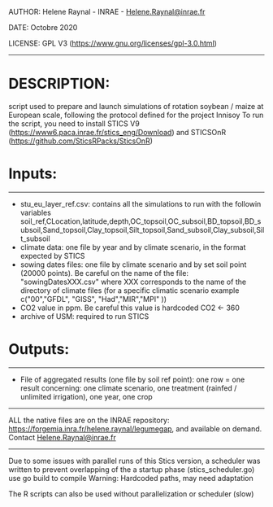 AUTHOR: Helene Raynal - INRAE - Helene.Raynal@inrae.fr

DATE: Octobre 2020

LICENSE:  GPL V3 (https://www.gnu.org/licenses/gpl-3.0.html)


 ---------------------
# DESCRIPTION:
script used to prepare and launch  simulations of rotation soybean / maize at European scale, following the protocol defined
for  the project Innisoy
To run the script, you need to install STICS V9 (https://www6.paca.inrae.fr/stics_eng/Download) and STICSOnR (https://github.com/SticsRPacks/SticsOnR)
# Inputs:
 ---------------------
  - stu_eu_layer_ref.csv: contains all the simulations to run with the followin variables
  soil_ref,CLocation,latitude,depth,OC_topsoil,OC_subsoil,BD_topsoil,BD_subsoil,Sand_topsoil,Clay_topsoil,Silt_topsoil,Sand_subsoil,Clay_subsoil,Silt_subsoil
  - climate data: one file by year and by climate scenario, in the format expected by STICS 
  - sowing dates files: one file by climate scenario and by set soil point (20000 points). Be careful on the name of the file: 
      "sowingDatesXXX.csv" where XXX corresponds to the name of the directory of climate files 
        (for a specific climatic scenario example c("00","GFDL", "GISS", "Had","MIR","MPI" ))
  - CO2 value in ppm. Be careful this value is hardcoded CO2 <- 360
  - archive of USM: required to run STICS

# Outputs:
 ---------------------
 - File of aggregated results (one file by soil ref point): 
    one row = one result concerning: one climate scenario, one treatment (rainfed / unlimited irrigation), one year, one crop  
 ---------------------

ALL the native files are on the INRAE repository: https://forgemia.inra.fr/helene.raynal/legumegap, and available on demand. Contact Helene.Raynal@inrae.fr

 ---------------------

Due to some issues with parallel runs of this Stics version, a scheduler was written to prevent overlapping of the a startup phase (stics_scheduler.go)
 use go build to compile
Warning: Hardcoded paths, may need adaptation

The R scripts can also be used without parallelization or scheduler (slow)

